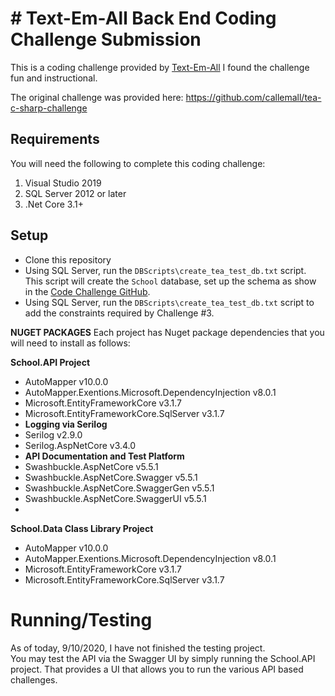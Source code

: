 # # Text-Em-All Back End Coding Challenge Submission

This is a coding challenge provided by [Text-Em-All](https://www.text-em-all.com/) 
I found the challenge fun and instructional.  

The original challenge was provided here:  https://github.com/callemall/tea-c-sharp-challenge

## Requirements

You will need the following to complete this coding challenge:

1.  Visual Studio 2019
2.  SQL Server 2012 or later
3. .Net Core 3.1+

## Setup

 -  Clone this repository
 -  Using SQL Server, run the  `DBScripts\create_tea_test_db.txt`  script.  This script will create the  `School`  database, set up the schema as show in the [Code Challenge GitHub](https://github.com/callemall/tea-c-sharp-challenge).
 - Using SQL Server, run the `DBScripts\create_tea_test_db.txt`  script to add the constraints required by Challenge #3.

**NUGET PACKAGES**
Each project has Nuget package dependencies that you will need to install as follows:

**School.API Project**
 - AutoMapper v10.0.0
 - AutoMapper.Exentions.Microsoft.DependencyInjection v8.0.1
 - Microsoft.EntityFrameworkCore v3.1.7
 - Microsoft.EntityFrameworkCore.SqlServer v3.1.7
 - **Logging via Serilog**
 - Serilog v2.9.0
 - Serilog.AspNetCore v3.4.0
 - **API Documentation and Test Platform**
 - Swashbuckle.AspNetCore v5.5.1
 - Swashbuckle.AspNetCore.Swagger v5.5.1
 - Swashbuckle.AspNetCore.SwaggerGen v5.5.1
 - Swashbuckle.AspNetCore.SwaggerUI v5.5.1
 - 
**School.Data Class Library Project**
 - AutoMapper v10.0.0
 - AutoMapper.Exentions.Microsoft.DependencyInjection v8.0.1
 - Microsoft.EntityFrameworkCore v3.1.7
 - Microsoft.EntityFrameworkCore.SqlServer v3.1.7


# Running/Testing

As of today, 9/10/2020, I have not finished the testing project.  
You may test the API via the Swagger UI by simply running the School.API project.
That provides a UI that allows you to run the various API based challenges.
